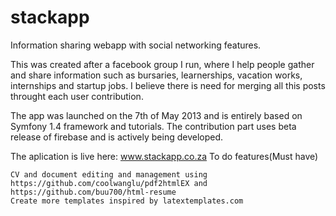 stackapp
========

Information sharing webapp with social networking features.


This was created after a facebook group I run, where I help people gather and share information such as bursaries, learnerships, vacation works, internships and startup jobs. I believe there is need for merging all this posts throught each user contribution.

The app was launched on the 7th of May 2013 and is entirely based on Symfony 1.4 framework and tutorials. The contribution part uses beta release of firebase and is actively being developed.

The aplication is live here: www.stackapp.co.za
To do features(Must have)

    CV and document editing and management using https://github.com/coolwanglu/pdf2htmlEX and https://github.com/buu700/html-resume
    Create more templates inspired by latextemplates.com
